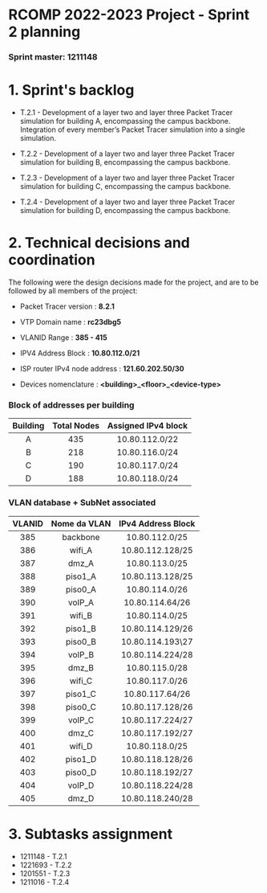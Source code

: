 RCOMP 2022-2023 Project - Sprint 2 planning
===========================================
### Sprint master: 1211148 ###

# 1. Sprint's backlog #

* T.2.1 - Development of a layer two and layer three Packet Tracer
  simulation for building A, encompassing the campus backbone.
  Integration of every member’s Packet Tracer simulation into
  a single simulation.


* T.2.2 - Development of a layer two and layer three Packet Tracer
  simulation for building B, encompassing the campus backbone.

* T.2.3 - Development of a layer two and layer three Packet Tracer
  simulation for building C, encompassing the campus backbone.


* T.2.4 - Development of a layer two and layer three Packet Tracer
  simulation for building D, encompassing the campus backbone.


# 2. Technical decisions and coordination #

The following were the design decisions made for the project, and are to be followed by all members of the project:

* Packet Tracer version : **8.2.1**
* VTP Domain name : **rc23dbg5**
* VLANID Range : **385 - 415**
* IPV4 Address Block : **10.80.112.0/21**
* ISP router IPv4 node address : **121.60.202.50/30**

* Devices nomenclature : **<building\>\_<floor\>\_<device-type\>**

### Block of addresses per building ###

| Building | Total Nodes | Assigned IPv4 block |
|:--------:|:-----------:|:-------------------:|
|    A     |     435     |   10.80.112.0/22    |
|    B     |     218     |   10.80.116.0/24    |
|    C     |     190     |   10.80.117.0/24    |
|    D     |     188     |   10.80.118.0/24    |


### VLAN database + SubNet associated ###

| VLANID | Nome da VLAN | IPv4 Address Block |
|:------:|:------------:|:------------------:|
|  385   |   backbone   |   10.80.112.0/25   |
|  386   |    wifi_A    |  10.80.112.128/25  |
|  387   |    dmz_A     |   10.80.113.0/25   |
|  388   |   piso1_A    |  10.80.113.128/25  |
|  389   |   piso0_A    |   10.80.114.0/26   |
|  390   |    voIP_A    |  10.80.114.64/26   |
|  391   |    wifi_B    |   10.80.114.0/25   |
|  392   |   piso1_B    |  10.80.114.129/26  |
|  393   |   piso0_B    |  10.80.114.193\27  |
|  394   |    voIP_B    |  10.80.114.224/28  |
|  395   |    dmz_B     |   10.80.115.0/28   |
|  396   |    wifi_C    |   10.80.117.0/26   |
|  397   |   piso1_C    |  10.80.117.64/26   |
|  398   |   piso0_C    |  10.80.117.128/26  |
|  399   |    voIP_C    |  10.80.117.224/27  |
|  400   |    dmz_C     |  10.80.117.192/27  |
|  401   |    wifi_D    |   10.80.118.0/25   |
|  402   |   piso1_D    |  10.80.118.128/26  |
|  403   |   piso0_D    |  10.80.118.192/27  |
|  404   |    voIP_D    |  10.80.118.224/28  |
|  405   |    dmz_D     |  10.80.118.240/28  |



# 3. Subtasks assignment #

* 1211148 - T.2.1
* 1221693 - T.2.2
* 1201551 - T.2.3
* 1211016 - T.2.4